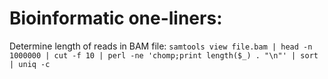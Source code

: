 # Bioinformatic one-liners:

Determine length of reads in BAM file:
`samtools view file.bam | head -n 1000000 | cut -f 10 | perl -ne 'chomp;print length($_) . "\n"' | sort | uniq -c`
